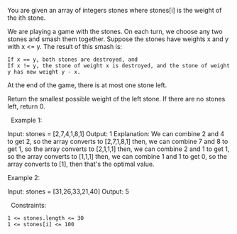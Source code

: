 You are given an array of integers stones where stones[i] is the weight of the ith stone.

We are playing a game with the stones. On each turn, we choose any two stones and smash them together. Suppose the stones have weights x and y with x <= y. The result of this smash is:


	If x == y, both stones are destroyed, and
	If x != y, the stone of weight x is destroyed, and the stone of weight y has new weight y - x.


At the end of the game, there is at most one stone left.

Return the smallest possible weight of the left stone. If there are no stones left, return 0.

 
Example 1:

Input: stones = [2,7,4,1,8,1]
Output: 1
Explanation:
We can combine 2 and 4 to get 2, so the array converts to [2,7,1,8,1] then,
we can combine 7 and 8 to get 1, so the array converts to [2,1,1,1] then,
we can combine 2 and 1 to get 1, so the array converts to [1,1,1] then,
we can combine 1 and 1 to get 0, so the array converts to [1], then that's the optimal value.


Example 2:

Input: stones = [31,26,33,21,40]
Output: 5


 
Constraints:


	1 <= stones.length <= 30
	1 <= stones[i] <= 100

